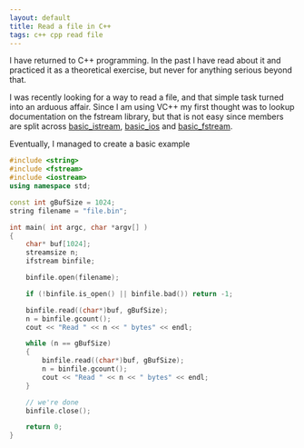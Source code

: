 ```yaml
---
layout: default
title: Read a file in C++
tags: c++ cpp read file
---
```


I have returned to C++ programming. In the past I have read about it and practiced it as a theoretical exercise, but never for anything serious beyond that.

I was recently looking for a way to read a file, and that simple task turned into an arduous affair. Since I am using VC++ my first thought was to lookup documentation on the fstream library, but that is not easy since members are split across [basic_istream](http://msdn.microsoft.com/en-us/library/bf670b2d.aspx), [basic_ios](http://msdn.microsoft.com/en-us/library/h6y46td1.aspx) and [basic_fstream](http://msdn.microsoft.com/en-us/library/ss211x23.aspx).

Eventually, I managed to create a basic example

```cpp
#include <string>
#include <fstream>
#include <iostream>
using namespace std;

const int gBufSize = 1024;
string filename = "file.bin";

int main( int argc, char *argv[] )
{
    char* buf[1024];
    streamsize n;
    ifstream binfile;

    binfile.open(filename);

    if (!binfile.is_open() || binfile.bad()) return -1;

    binfile.read((char*)buf, gBufSize);
    n = binfile.gcount();
    cout << "Read " << n << " bytes" << endl;

    while (n == gBufSize)
    {
        binfile.read((char*)buf, gBufSize);
        n = binfile.gcount();
        cout << "Read " << n << " bytes" << endl;
    }

    // we're done
    binfile.close();

    return 0;
}
```

